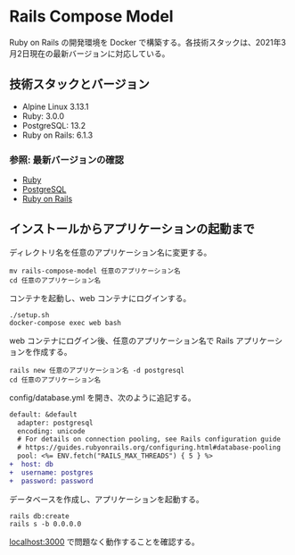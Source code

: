 # Rails Compose Model

Ruby on Rails の開発環境を Docker で構築する。各技術スタックは、2021年3月2日現在の最新バージョンに対応している。

## 技術スタックとバージョン

- Alpine Linux 3.13.1
- Ruby: 3.0.0
- PostgreSQL: 13.2
- Ruby on Rails: 6.1.3

### 参照: 最新バージョンの確認

- [Ruby](https://hub.docker.com/_/ruby/)
- [PostgreSQL](https://hub.docker.com/_/postgres/)
- [Ruby on Rails](https://github.com/rails/rails/releases)

## インストールからアプリケーションの起動まで

ディレクトリ名を任意のアプリケーション名に変更する。

```shell
mv rails-compose-model 任意のアプリケーション名
cd 任意のアプリケーション名
```

コンテナを起動し、web コンテナにログインする。

```shell
./setup.sh
docker-compose exec web bash
```

web コンテナにログイン後、任意のアプリケーション名で Rails アプリケーションを作成する。

```shell
rails new 任意のアプリケーション名 -d postgresql
cd 任意のアプリケーション名
```

config/database.yml を開き、次のように追記する。

```diff
default: &default
  adapter: postgresql
  encoding: unicode
  # For details on connection pooling, see Rails configuration guide
  # https://guides.rubyonrails.org/configuring.html#database-pooling
  pool: <%= ENV.fetch("RAILS_MAX_THREADS") { 5 } %>
+  host: db
+  username: postgres
+  password: password
```

データベースを作成し、アプリケーションを起動する。

```shell
rails db:create
rails s -b 0.0.0.0
```

[localhost:3000](http://localhost:3000/) で問題なく動作することを確認する。